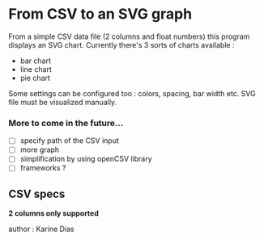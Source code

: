 # From CSV to an SVG graph

From a simple CSV data file (2 columns and float numbers) this program displays an SVG chart.
Currently there's 3 sorts of charts available :

- bar chart
- line chart
- pie chart  

Some settings can be configured too : colors, spacing, bar width etc.
SVG file must be visualized manually. 

### More to come in the future...

- [ ] specify path of the CSV input
- [ ] more graph
- [ ] simplification by using openCSV library
- [ ] frameworks ?

## CSV specs

**2 columns only supported**



author : Karine Dias